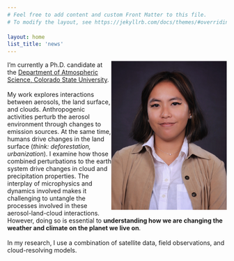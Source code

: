 ```yaml
---
# Feel free to add content and custom Front Matter to this file.
# To modify the layout, see https://jekyllrb.com/docs/themes/#overriding-theme-defaults

layout: home
list_title: 'news'
---
```


<img align='right' width=265 src="/assets/img/prof_pic.jpg">
I’m currently a Ph.D. candidate at the <a href="https://www.atmos.colostate.edu/">Department of Atmospheric Science, Colorado State University</a>.
<br/><br/>
My work explores interactions between aerosols, the land surface, and clouds. Anthropogenic activities perturb the aerosol environment through changes to emission sources. At the same time, humans drive changes in the land surface (<em>think: deforestation, urbanization</em>). I examine how those combined perturbations to the earth system drive changes in cloud and precipitation properties. The interplay of microphysics and dynamics involved makes it challenging to untangle the processes involved in these aerosol-land-cloud interactions. However, doing so is essential to <b>understanding how we are changing the weather and climate on the planet we live on</b>. 
<br/><br/>
In my research, I use a combination of satellite data, field observations, and cloud-resolving models.